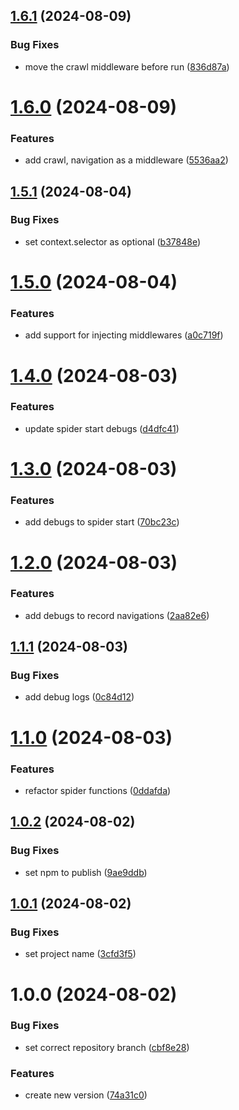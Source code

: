 ## [1.6.1](https://github.com/hive-o/spider/compare/spider-v1.6.0...spider-v1.6.1) (2024-08-09)


### Bug Fixes

* move the crawl middleware before run ([836d87a](https://github.com/hive-o/spider/commit/836d87ad872971dabdce71c4873654a0d56c9c4d))

# [1.6.0](https://github.com/hive-o/spider/compare/spider-v1.5.1...spider-v1.6.0) (2024-08-09)


### Features

* add crawl, navigation as a middleware ([5536aa2](https://github.com/hive-o/spider/commit/5536aa25e465c955ff74bd9554460c5c7a8fc5d0))

## [1.5.1](https://github.com/hive-o/spider/compare/spider-v1.5.0...spider-v1.5.1) (2024-08-04)


### Bug Fixes

* set context.selector as optional ([b37848e](https://github.com/hive-o/spider/commit/b37848ed8f2c14bb08fdff1adf93784731c32870))

# [1.5.0](https://github.com/hive-o/spider/compare/spider-v1.4.0...spider-v1.5.0) (2024-08-04)


### Features

* add support for injecting middlewares ([a0c719f](https://github.com/hive-o/spider/commit/a0c719fc0589925260413a0f5f36af92d861b175))

# [1.4.0](https://github.com/hive-o/spider/compare/spider-v1.3.0...spider-v1.4.0) (2024-08-03)


### Features

* update spider start debugs ([d4dfc41](https://github.com/hive-o/spider/commit/d4dfc41e72a62b05a218da7685a393800295d4a8))

# [1.3.0](https://github.com/hive-o/spider/compare/spider-v1.2.0...spider-v1.3.0) (2024-08-03)


### Features

* add debugs to spider start ([70bc23c](https://github.com/hive-o/spider/commit/70bc23c88b17792113a5038e0b60e9cb63590b76))

# [1.2.0](https://github.com/hive-o/spider/compare/spider-v1.1.1...spider-v1.2.0) (2024-08-03)


### Features

* add debugs to record navigations ([2aa82e6](https://github.com/hive-o/spider/commit/2aa82e65031724e7fba5e3cb8c11965196455984))

## [1.1.1](https://github.com/hive-o/spider/compare/spider-v1.1.0...spider-v1.1.1) (2024-08-03)


### Bug Fixes

* add debug logs ([0c84d12](https://github.com/hive-o/spider/commit/0c84d1244203f3ec3f4a683bcb7bb0645c76fc61))

# [1.1.0](https://github.com/hive-o/spider/compare/spider-v1.0.2...spider-v1.1.0) (2024-08-03)


### Features

* refactor spider functions ([0ddafda](https://github.com/hive-o/spider/commit/0ddafdaf179e6651f40c6c0ce00a1a61fdf0f18a))

## [1.0.2](https://github.com/hive-o/spider/compare/spider-v1.0.1...spider-v1.0.2) (2024-08-02)


### Bug Fixes

* set npm to publish ([9ae9ddb](https://github.com/hive-o/spider/commit/9ae9ddb9873d3138e43300a96fd1119fb60a188c))

## [1.0.1](https://github.com/hive-o/spider/compare/spider-v1.0.0...spider-v1.0.1) (2024-08-02)


### Bug Fixes

* set project name ([3cfd3f5](https://github.com/hive-o/spider/commit/3cfd3f567fa31320060b4e61eb4ff051e62d2940))

# 1.0.0 (2024-08-02)


### Bug Fixes

* set correct repository branch ([cbf8e28](https://github.com/hive-o/spider/commit/cbf8e28a7b92f09c0f148c69cc438d2c06d9b7a3))


### Features

* create new version ([74a31c0](https://github.com/hive-o/spider/commit/74a31c0a8b9b7ea9c6238b6425eb231b5db0155c))
